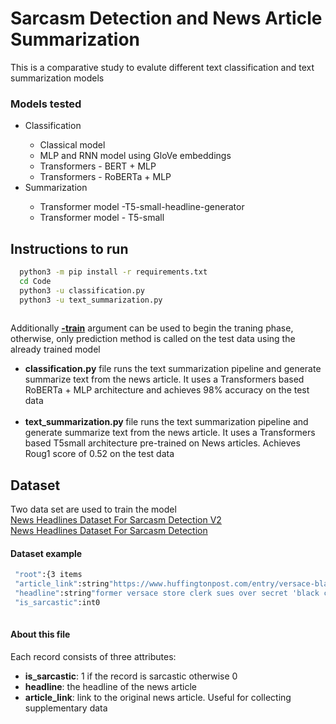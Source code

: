 # Sarcasm Detection and News Article Summarization 

This is a comparative study to evalute different text classification and text summarization models

<h3>Models tested</h3>
<ul>
    <li>Classification</li>
        <ul>
            <li>Classical model</li>
            <li>MLP and RNN model using GloVe embeddings</li>
            <li>Transformers - BERT + MLP</li>
            <li>Transformers - RoBERTa + MLP</li>
        </ul>
    <li>Summarization</li>
        <ul>
            <li>Transformer model -T5-small-headline-generator</li>
            <li>Transformer model - T5-small</li>
        </ul>
</ul>

## Instructions to run

```bash
  python3 -m pip install -r requirements.txt
  cd Code
  python3 -u classification.py
  python3 -u text_summarization.py
  
```
Additionally <b><u>-train</u></b> argument can be used to begin the traning phase, otherwise, only prediction method is called on the test data using the already trained model
<ul> 
<li><b>classification.py</b> file runs the text summarization pipeline and generate summarize text from the news article. It uses a Transformers based RoBERTa + MLP architecture and achieves 98% accuracy on the test data </li>
<br>
<li><b>text_summarization.py </b>file runs the text summarization pipeline and generate summarize text from the news article. It uses a Transformers based T5small architecture pre-trained on News articles. Achieves Roug1 score of 0.52 on the test data  </li>
</ul>


## Dataset
Two data set are used to train the model
<br>
<a href="https://www.kaggle.com/datasets/rmisra/news-headlines-dataset-for-sarcasm-detection?select=Sarcasm_Headlines_Dataset_v2.json">News Headlines Dataset For Sarcasm Detection V2</a>
<br><a href="https://www.kaggle.com/datasets/rmisra/news-headlines-dataset-for-sarcasm-detection">News Headlines Dataset For Sarcasm Detection </a>

<h4> Dataset example</h4>


```bash
 "root":{3 items
 "article_link":string"https://www.huffingtonpost.com/entry/versace-black-code_us_5861fbefe4b0de3a08f600d5"
 "headline":string"former versace store clerk sues over secret 'black code' for minority shoppers"
 "is_sarcastic":int0
  
```
<h4>About this file</h4>
Each record consists of three attributes:
<ul> 
<li><b>is_sarcastic</b>: 1 if the record is sarcastic otherwise 0</li>
<li><b>headline</b>: the headline of the news article</li>
<li><b>article_link</b>: link to the original news article. Useful for collecting supplementary data</li>
</ul>
